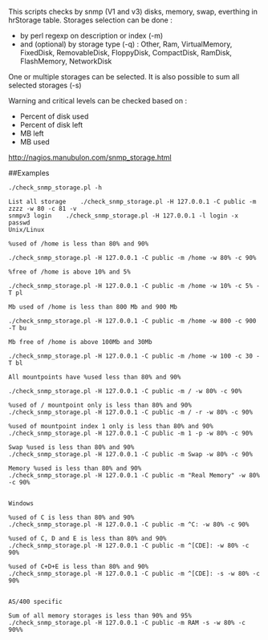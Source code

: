 This scripts checks by snmp (V1 and v3) disks, memory, swap, everthing in hrStorage table. 
Storages selection can be done : 
- by perl regexp on description or index (-m)
- and (optional) by storage type (-q) : Other, Ram, VirtualMemory, FixedDisk, RemovableDisk, FloppyDisk, CompactDisk, RamDisk, FlashMemory, NetworkDisk

One or multiple storages can be selected.
It is also possible to sum all selected storages (-s)

Warning and critical levels can be checked based on : 
- Percent of disk used
- Percent of disk left
- MB left
- MB used

http://nagios.manubulon.com/snmp_storage.html


##Examples

```
./check_snmp_storage.pl -h

List all storage	./check_snmp_storage.pl -H 127.0.0.1 -C public -m zzzz -w 80 -c 81 -v
snmpv3 login	./check_snmp_storage.pl -H 127.0.0.1 -l login -x passwd
Unix/Linux

%used of /home is less than 80% and 90%

./check_snmp_storage.pl -H 127.0.0.1 -C public -m /home -w 80% -c 90%

%free of /home is above 10% and 5%

./check_snmp_storage.pl -H 127.0.0.1 -C public -m /home -w 10% -c 5% -T pl

Mb used of /home is less than 800 Mb and 900 Mb

./check_snmp_storage.pl -H 127.0.0.1 -C public -m /home -w 800 -c 900 -T bu

Mb free of /home is above 100Mb and 30Mb

./check_snmp_storage.pl -H 127.0.0.1 -C public -m /home -w 100 -c 30 -T bl

All mountpoints have %used less than 80% and 90%

./check_snmp_storage.pl -H 127.0.0.1 -C public -m / -w 80% -c 90%

%used of / mountpoint only is less than 80% and 90%	
./check_snmp_storage.pl -H 127.0.0.1 -C public -m / -r -w 80% -c 90%

%used of mountpoint index 1 only is less than 80% and 90%	
./check_snmp_storage.pl -H 127.0.0.1 -C public -m 1 -p -w 80% -c 90%

Swap %used is less than 80% and 90%	
./check_snmp_storage.pl -H 127.0.0.1 -C public -m Swap -w 80% -c 90%

Memory %used is less than 80% and 90%	
./check_snmp_storage.pl -H 127.0.0.1 -C public -m "Real Memory" -w 80% -c 90%

 	
Windows

%used of C is less than 80% and 90%	
./check_snmp_storage.pl -H 127.0.0.1 -C public -m ^C: -w 80% -c 90%

%used of C, D and E is less than 80% and 90%	
./check_snmp_storage.pl -H 127.0.0.1 -C public -m ^[CDE]: -w 80% -c 90%

%used of C+D+E is less than 80% and 90%	
./check_snmp_storage.pl -H 127.0.0.1 -C public -m ^[CDE]: -s -w 80% -c 90%

 	
AS/400 specific

Sum of all memory storages is less than 90% and 95%	
./check_snmp_storage.pl -H 127.0.0.1 -C public -m RAM -s -w 80% -c 90%%
```
